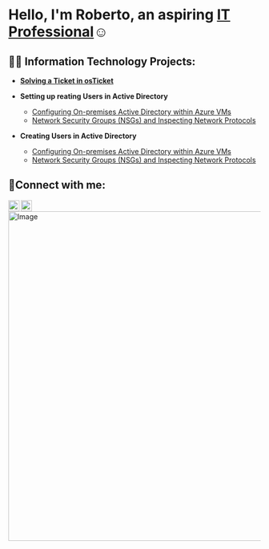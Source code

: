 <h1>Hello, I'm Roberto, an aspiring <a href="https://linkedin.com/in/roberto-g-porta">IT Professional</a>☺</h1>

<h2>👨‍💻 Information Technology Projects:</h2>

- <b>[Solving a Ticket in osTicket](https://github.com/robertoporta/osticket)</b>

- <b>Setting up reating Users in Active Directory</b>
  - [Configuring On-premises Active Directory within Azure VMs](https://github.com/joshmadakorcc/configure-ad)
  - [Network Security Groups (NSGs) and Inspecting Network Protocols](https://github.com/joshmadakorcc/azure-network-protocols)
- <b>Creating Users in Active Directory</b>
  - [Configuring On-premises Active Directory within Azure VMs](https://github.com/joshmadakorcc/configure-ad)
  - [Network Security Groups (NSGs) and Inspecting Network Protocols](https://github.com/joshmadakorcc/azure-network-protocols)

<h2>🤳Connect with me:</h2>

[<img align="left" alt="Roberto | LinkedIn" width="22px" src="https://cdn.jsdelivr.net/npm/simple-icons@v3/icons/linkedin.svg" />][linkedin]
[<img align="left" alt="Roberto | Instagram" width="22px" src="https://cdn.jsdelivr.net/npm/simple-icons@v3/icons/instagram.svg" />][instagram]

[instagram]: https://www.instagram.com/Josh
[linkedin]: https://www.linkedin.com/in/roberto-g-porta/
<img width="1169" height="657" alt="Image" src="https://github.com/user-attachments/assets/e8d7a487-c4ac-47e7-bf3d-f04972741fb3" />
